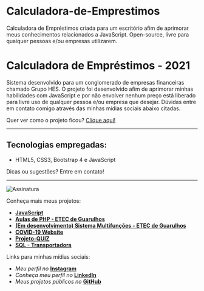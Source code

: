 # Calculadora-de-Emprestimos
 Calculadora de Empréstimos criada para um escritório afim de aprimorar meus conhecimentos relacionados a JavaScript. 
 Open-source, livre para quaiquer pessoas e/ou empresas utilizarem.
 
 # Calculadora de Empréstimos - 2021
 Sistema desenvolvido para um conglomerado de empresas financeiras chamado Grupo HES. O projeto foi desenvolvido afim de aprimorar minhas habilidades com JavaScript e por não envolver nenhum preço está liberado para livre uso de qualquer pessoa e/ou empresa que desejar.
 Dúvidas entre em contato comigo através das minhas mídias sociais abaixo citadas.
 
Quer ver como o projeto ficou? [Clique aqui!]( https://luigiramires.github.io/Calculadora-de-Emprestimos/)
***
## Tecnologias empregadas:
* HTML5, CSS3, Bootstrap 4 e JavaScript

 Dicas ou sugestões? Entre em contato!
***
![Assinatura](https://user-images.githubusercontent.com/54213955/78931942-14ff5580-7a7d-11ea-923d-5f148de10721.png)

Conheça mais meus projetos:
* **[JavaScript](https://github.com/LuigiRamires/JavaScript)**
* **[Aulas de PHP - ETEC de Guarulhos](https://github.com/LuigiRamires/Aulas_PHP)**
* **[(Em desenvolvimento) Sistema Multifunções - ETEC de Guarulhos](https://github.com/LuigiRamires/MultiFunctions_System)**
* **[COVID-19 Website](https://github.com/LuigiRamires/COVID19-Site)**
* **[Projeto-QUIZ](https://github.com/LuigiRamires/Projeto-Quiz)**
* **[SQL - Transportadora](https://github.com/LuigiRamires/sql-transportadora)**


Links para minhas mídias sociais:
* _Meu perfil no_ **[Instagram](https://instagram.com/itssmeluigi_)**
* _Conheça meu perfil no_ **[LinkedIn](https://www.linkedin.com/in/luigideoliveira/)**
* _Meus projetos públicos no_ **[GitHub](https://github.com/LuigiRamires?tab=repositories)**

